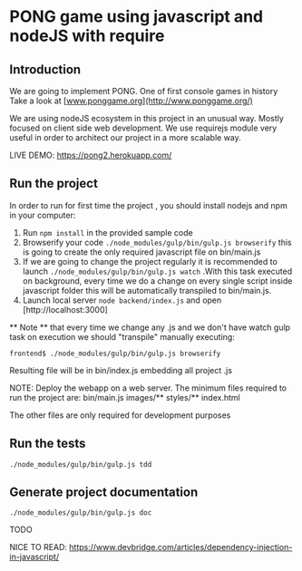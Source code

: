 # PONG game using javascript and nodeJS with require

## Introduction
We are going to implement PONG. One of first console games in history
Take a look at [www.ponggame.org](http://www.ponggame.org/)

We are using nodeJS ecosystem in this project in an unusual way. Mostly focused on client side web development. We use requirejs module very useful in order to architect our project in a more scalable way.

LIVE DEMO: https://pong2.herokuapp.com/

## Run the project
In order to run for first time the project , you should install nodejs and npm in your computer:

1. Run `npm install` in the provided sample code
2. Browserify your code `./node_modules/gulp/bin/gulp.js browserify` this is going to create the only required javascript file on bin/main.js
3. If we are going to change the project regularly it is recommended to launch `./node_modules/gulp/bin/gulp.js watch` .With this task executed on background, every time we do a change on every single script inside javascript folder this will be automatically transpiled to bin/main.js.
4. Launch local server `node backend/index.js` and open [http://localhost:3000]

** Note ** that every time we change any .js and we don't have watch gulp task on execution we should "transpile" manually executing:

`frontend$ ./node_modules/gulp/bin/gulp.js browserify`

Resulting file will be in bin/index.js embedding all project .js

NOTE: Deploy the webapp on a web server. The minimum files required to run the project are:
bin/main.js
images/**
styles/**
index.html

The other files are only required for development purposes

## Run the tests

`./node_modules/gulp/bin/gulp.js tdd`

## Generate project documentation

`./node_modules/gulp/bin/gulp.js doc`

TODO

NICE TO READ: https://www.devbridge.com/articles/dependency-injection-in-javascript/
